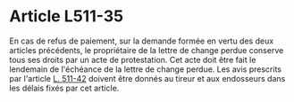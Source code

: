 # Article L511-35

En cas de refus de paiement, sur la demande formée en vertu des deux articles précédents, le propriétaire de la lettre de change perdue conserve tous ses droits par un acte de protestation. Cet acte doit être fait le lendemain de l'échéance de la lettre de change perdue. Les avis prescrits par l'article <a href='/affichCodeArticle.do?cidTexte=LEGITEXT000005634379&idArticle=LEGIARTI000006233291&dateTexte=&categorieLien=cid' title='Code de commerce - art. L511-42 (V)'>L. 511-42</a> doivent être donnés au tireur et aux endosseurs dans les délais fixés par cet article.